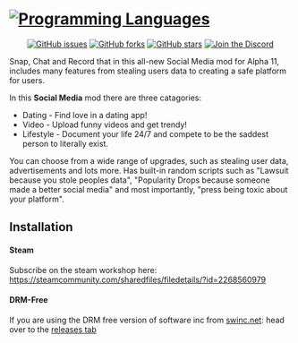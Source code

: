 [![Programming Languages](https://cdn.oe-o.dev/Social-Media/banner.png)](https://steamcommunity.com/sharedfiles/filedetails/?id=2268560979)
===================

<div align="center">

[![GitHub issues](https://img.shields.io/github/issues/OE-O/Social-Media?style=for-the-badge)](https://github.com/OE-O/Social-Media/issues)
[![GitHub forks](https://img.shields.io/github/forks/OE-O/Social-Media?style=for-the-badge)](https://github.com/OE-O/Social-Media/network)
[![GitHub stars](https://img.shields.io/github/stars/OE-O/Social-Media?style=for-the-badge)](https://github.com/OE-O/Social-Media/stargazers)
[![Join the Discord](https://img.shields.io/discord/715179833772212294?color=%237289DA&label=Discord&logo=Discord&style=for-the-badge)](https://oe-o.dev/discord)

</div>

Snap, Chat and Record that in this all-new Social Media mod for Alpha 11, includes many features from stealing users data to creating a safe platform for users.

 In this **Social Media** mod there are three catagories:

- Dating - Find love in a dating app!
- Video - Upload funny videos and get trendy!
- Lifestyle - Document your life 24/7 and compete to be the saddest person to literally exist.

You can choose from a wide range of upgrades, such as stealing user data, advertisements and lots more. Has built-in random scripts such as "Lawsuit because you stole peoples data", "Popularity Drops because someone made a better social media" and most importantly, "press being toxic about your platform".

## Installation

#### Steam

Subscribe on the steam workshop here: https://steamcommunity.com/sharedfiles/filedetails/?id=2268560979

#### DRM-Free

If you are using the DRM free version of software inc from [swinc.net](https://swinc.net): head over to the [releases tab](https://github.com/OE-O/Social-Media/releases/latest)
